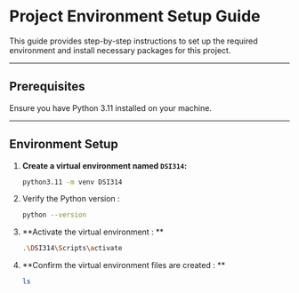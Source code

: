 # Project Environment Setup Guide

This guide provides step-by-step instructions to set up the required environment and install necessary packages for this project.

---

## Prerequisites
Ensure you have Python 3.11 installed on your machine.

---

## Environment Setup

1. **Create a virtual environment named `DSI314`:**
   ```bash
   python3.11 -m venv DSI314

2. Verify the Python version :
   ```bash
   python --version

3. **Activate the virtual environment : **
   ```bash
   .\DSI314\Scripts\activate

4. **Confirm the virtual environment files are created : **
   ```bash
   ls

